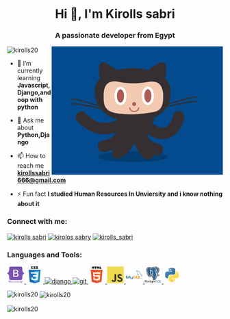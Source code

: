 <h1 align="center">Hi 👋, I'm Kirolls sabri</h1>
<h3 align="center">A passionate developer from Egypt</h3>
<img align="right" alt="coding" width="400" height="auto" src="https://raw.githubusercontent.com/aayushgoyal/aayushgoyal/master/github.gif" >
<p align="left"> <img src="https://komarev.com/ghpvc/?username=kirolls20&label=Profile%20views&color=0e75b6&style=flat" alt="kirolls20" /> </p>

- 🌱 I’m currently learning **Javascript,Django,and oop with python**

- 💬 Ask me about **Python,Django**

- 📫 How to reach me **kirollssabri666@gmail.com**

- ⚡ Fun fact **I studied Human Resources In Unviersity and i know nothing about it**

<h3 align="left">Connect with me:</h3>
<p align="left">
<a href="https://linkedin.com/in/kirolls sabri" target="blank"><img align="center" src="https://raw.githubusercontent.com/rahuldkjain/github-profile-readme-generator/master/src/images/icons/Social/linked-in-alt.svg" alt="kirolls sabri" height="30" width="40" /></a>
<a href="https://fb.com/kirolos sabry" target="blank"><img align="center" src="https://raw.githubusercontent.com/rahuldkjain/github-profile-readme-generator/master/src/images/icons/Social/facebook.svg" alt="kirolos sabry" height="30" width="40" /></a>
<a href="https://instagram.com/kirolls_sabri" target="blank"><img align="center" src="https://raw.githubusercontent.com/rahuldkjain/github-profile-readme-generator/master/src/images/icons/Social/instagram.svg" alt="kirolls_sabri" height="30" width="40" /></a>
</p>

<h3 align="left">Languages and Tools:</h3>
<p align="left"> <a href="https://getbootstrap.com" target="_blank" rel="noreferrer"> <img src="https://raw.githubusercontent.com/devicons/devicon/master/icons/bootstrap/bootstrap-plain-wordmark.svg" alt="bootstrap" width="40" height="40"/> </a> <a href="https://www.w3schools.com/css/" target="_blank" rel="noreferrer"> <img src="https://raw.githubusercontent.com/devicons/devicon/master/icons/css3/css3-original-wordmark.svg" alt="css3" width="40" height="40"/> </a> <a href="https://www.djangoproject.com/" target="_blank" rel="noreferrer"> <img src="https://cdn.worldvectorlogo.com/logos/django.svg" alt="django" width="40" height="40"/> </a> <a href="https://git-scm.com/" target="_blank" rel="noreferrer"> <img src="https://www.vectorlogo.zone/logos/git-scm/git-scm-icon.svg" alt="git" width="40" height="40"/> </a> <a href="https://www.w3.org/html/" target="_blank" rel="noreferrer"> <img src="https://raw.githubusercontent.com/devicons/devicon/master/icons/html5/html5-original-wordmark.svg" alt="html5" width="40" height="40"/> </a> <a href="https://developer.mozilla.org/en-US/docs/Web/JavaScript" target="_blank" rel="noreferrer"> <img src="https://raw.githubusercontent.com/devicons/devicon/master/icons/javascript/javascript-original.svg" alt="javascript" width="40" height="40"/> </a> <a href="https://www.mysql.com/" target="_blank" rel="noreferrer"> <img src="https://raw.githubusercontent.com/devicons/devicon/master/icons/mysql/mysql-original-wordmark.svg" alt="mysql" width="40" height="40"/> </a> <a href="https://www.postgresql.org" target="_blank" rel="noreferrer"> <img src="https://raw.githubusercontent.com/devicons/devicon/master/icons/postgresql/postgresql-original-wordmark.svg" alt="postgresql" width="40" height="40"/> </a> <a href="https://www.python.org" target="_blank" rel="noreferrer"> <img src="https://raw.githubusercontent.com/devicons/devicon/master/icons/python/python-original.svg" alt="python" width="40" height="40"/> </a> </p>

<p><img align="left" src="https://github-readme-stats.vercel.app/api/top-langs?username=kirolls20&show_icons=true&locale=en&layout=compact" alt="kirolls20" /></p>

<p>&nbsp;<img align="center" src="https://github-readme-stats.vercel.app/api?username=kirolls20&show_icons=true&locale=en" alt="kirolls20" /></p>

<p><img align="center" src="https://github-readme-streak-stats.herokuapp.com/?user=kirolls20&" alt="kirolls20" /></p>

